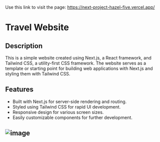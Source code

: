 Use this link to visit the page: https://next-project-hazel-five.vercel.app/

# Travel Website

## Description
This is a simple website created using Next.js, a React framework, and Tailwind CSS, a utility-first CSS framework. The website serves as a template or starting point for building web applications with Next.js and styling them with Tailwind CSS.

## Features
- Built with Next.js for server-side rendering and routing.
- Styled using Tailwind CSS for rapid UI development.
- Responsive design for various screen sizes.
- Easily customizable components for further development.

![image](https://github.com/Mursel05/Next-Project/assets/134983247/ceba8ecb-6ecb-43a2-b688-90c258eb44ff)
- 
